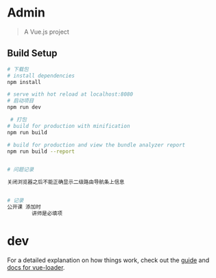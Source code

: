 # Admin

> A Vue.js project

## Build Setup

``` bash
# 下载包
# install dependencies
npm install

# serve with hot reload at localhost:8080
# 启动项目
npm run dev

 # 打包
# build for production with minification
npm run build 

# build for production and view the bundle analyzer report
npm run build --report


# 问题记录

关闭浏览器之后不能正确显示二级路由导航条上信息


# 记录
公开课 添加时  
        讲师是必填项

```
# dev
For a detailed explanation on how things work, check out the [guide](http://vuejs-templates.github.io/webpack/) and [docs for vue-loader](http://vuejs.github.io/vue-loader).
